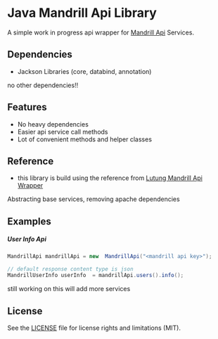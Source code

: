 # Java Mandrill Api Library
A simple work in progress api wrapper for [Mandrill Api](https://mandrillapp.com/api/docs/) Services. 

## Dependencies 

- Jackson Libraries (core, databind, annotation)

no other dependencies!!

## Features

- No heavy dependencies 
- Easier api service call methods
- Lot of convenient methods and helper classes

## Reference  

- this library is build using the reference from [Lutung Mandrill Api Wrapper](https://github.com/rschreijer/lutung)

Abstracting base services, removing apache dependencies

## Examples 

##### User Info Api 

```Java
MandrillApi mandrillApi = new  MandrillApi("<mandrill api key>");

// default response content type is json
MandrillUserInfo userInfo  = mandrillApi.users().info();
```

still working on this will add more services 

## License 
See the [LICENSE](https://github.com/ramesh-dev/JMandrillApi/blob/master/LICENSE) file for license rights and limitations (MIT).



